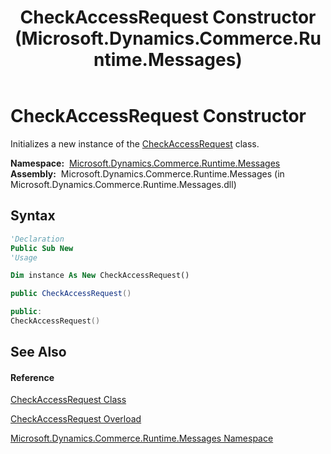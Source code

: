 ﻿---
title: CheckAccessRequest Constructor  (Microsoft.Dynamics.Commerce.Runtime.Messages)
TOCTitle: CheckAccessRequest Constructor
ms:assetid: M:Microsoft.Dynamics.Commerce.Runtime.Messages.CheckAccessRequest.#ctor
ms:mtpsurl: https://technet.microsoft.com/en-us/library/microsoft.dynamics.commerce.runtime.messages.checkaccessrequest.checkaccessrequest(v=AX.60)
ms:contentKeyID: 62214948
ms.date: 05/18/2015
mtps_version: v=AX.60
dev_langs:
- vb
- csharp
- c++
---

# CheckAccessRequest Constructor

Initializes a new instance of the [CheckAccessRequest](checkaccessrequest-class-microsoft-dynamics-commerce-runtime-messages.md) class.

**Namespace:**  [Microsoft.Dynamics.Commerce.Runtime.Messages](microsoft-dynamics-commerce-runtime-messages-namespace.md)  
**Assembly:**  Microsoft.Dynamics.Commerce.Runtime.Messages (in Microsoft.Dynamics.Commerce.Runtime.Messages.dll)

## Syntax

``` vb
'Declaration
Public Sub New
'Usage

Dim instance As New CheckAccessRequest()
```

``` csharp
public CheckAccessRequest()
```

``` c++
public:
CheckAccessRequest()
```

## See Also

#### Reference

[CheckAccessRequest Class](checkaccessrequest-class-microsoft-dynamics-commerce-runtime-messages.md)

[CheckAccessRequest Overload](checkaccessrequest-constructor-microsoft-dynamics-commerce-runtime-messages.md)

[Microsoft.Dynamics.Commerce.Runtime.Messages Namespace](microsoft-dynamics-commerce-runtime-messages-namespace.md)

